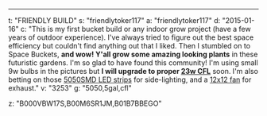 ---
t: "FRIENDLY BUILD"
s: "friendlytoker117"
a: "friendlytoker117"
d: "2015-01-16"
c: "This is my first bucket build or any indoor grow project (have a few years of outdoor experience). I've always tried to figure out the best space efficiency but couldn't find anything out that I liked. Then I stumbled on to Space Buckets, <strong>and wow! Y'all grow some amazing looking plants</strong> in these futuristic gardens. I'm so glad to have found this community! I'm using small 9w bulbs in the pictures but <strong>I will upgrade to proper <a href='http://www.amazon.com/gp/product/B00J7IOMCS/ref=as_li_tl?ie=UTF8&camp=1789&creative=390957&creativeASIN=B00J7IOMCS&linkCode=as2&tag=spacbuck-20&linkId=HIZCXETKN3XOMUBN'>23w CFL</a></strong> soon. I'm also betting on those <a href='http://www.amazon.com/gp/product/B00BPIWY28/ref=as_li_ss_tl?ie=UTF8&amp;camp=1789&amp;creative=390957&amp;creativeASIN=B00BPIWY28&amp;linkCode=as2&amp;tag=spacbuck-20'>5050SMD LED strips</a> for side-lighting, and a <a href='http://www.amazon.com/gp/product/B002R9RBO0/ref=as_li_tl?ie=UTF8&camp=1789&creative=390957&creativeASIN=B002R9RBO0&linkCode=as2&tag=spacbuck-20&linkId=7A2LO6CV2AZYV5CP'>12x12 fan</a> for exhaust."
v: "3253"
g: "5050,5gal,cfl"

z: "B000VBW17S,B00M6SR1JM,B01B7BBEGO"
